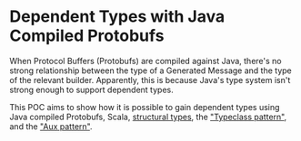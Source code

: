 # Dependent Types with Java Compiled Protobufs 
When Protocol Buffers (Protobufs) are compiled against Java, there's no strong relationship between the type of a 
Generated Message and the type of the relevant builder. Apparently, this is because Java's type system isn't strong 
enough to support dependent types.

This POC aims to show how it is possible to gain dependent types using Java compiled Protobufs, Scala,
[structural types](https://twitter.github.io/scala_school/advanced-types.html#structural),
the ["Typeclass pattern"](http://danielwestheide.com/blog/2013/02/06/the-neophytes-guide-to-scala-part-12-type-classes.html),
and the ["Aux pattern"](https://gigiigig.github.io/posts/2015/09/13/aux-pattern.html).

